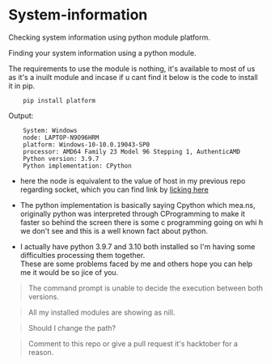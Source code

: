 # System-information
Checking system information using python module platform.

Finding your system information using a python module.

The requirements to use the module is nothing, it's available to most of us as it's a inuilt module and incase if u cant find it below is the code to install it in pip.

        pip install platform
    
Output:
    
        System: Windows
        node: LAPTOP-N9O96HRM
        platform: Windows-10-10.0.19043-SP0
        processor: AMD64 Family 23 Model 96 Stepping 1, AuthenticAMD
        Python version: 3.9.7
        Python implementation: CPython

* here the node is equivalent to the value of host in my previous repo regarding socket, which 
you can find link by [licking here](https://github.com/BhargavKadali39/ip_address_finder)
* The python implementation is basically saying Cpython which mea.ns, originally python was interpreted through CProgramming 
to make it faster so behind the screen there is some c programming going on whi h we don't see and this is a well known fact about python.

* I actually have python 3.9.7 and 3.10 both installed so I'm having some difficulties processing them together.
<br>These are some problems faced by me and others hope you can help me it would be so jice of you.
> The command prompt is unable to decide the execution between both versions.

> All my installed modules are showing as nill.

> Should I change the path?

> Comment to this repo or give a pull request it's hacktober for a reason.
